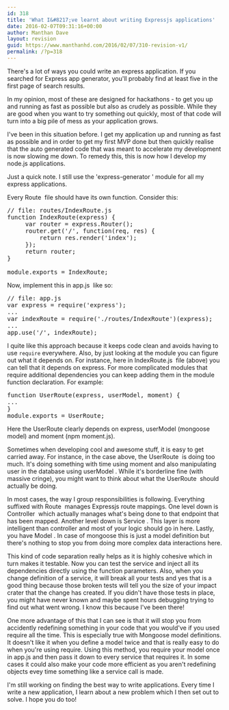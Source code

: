 ```yaml
---
id: 318
title: 'What I&#8217;ve learnt about writing Expressjs applications'
date: 2016-02-07T09:31:16+00:00
author: Manthan Dave
layout: revision
guid: https://www.manthanhd.com/2016/02/07/310-revision-v1/
permalink: /?p=318
---
```

There's a lot of ways you could write an express application. If you searched for Express app generator, you'll probably find at least five in the first page of search results.

In my opinion, most of these are designed for hackathons - to get you up and running as fast as possible but also as crudely as possible. While they are good when you want to try something out quickly, most of that code will turn into a big pile of mess as your application grows.

I've been in this situation before. I get my application up and running as fast as possible and in order to get my first MVP done but then quickly realise that the auto generated code that was meant to accelerate my development is now slowing me down. To remedy this, this is now how I develop my node.js applications.<!--more-->

Just a quick note. I still use the <span class="lang:default decode:true crayon-inline ">'express-generator</span> ' module for all my express applications.

Every <span class="lang:default decode:true crayon-inline ">Route</span>  file should have its own function. Consider this:
<pre class="lang:js decode:true">// file: routes/IndexRoute.js 
function IndexRoute(express) {
     var router = express.Router();
     router.get('/', function(req, res) {
         return res.render('index');
     });
     return router;
}

module.exports = IndexRoute;</pre>
Now, implement this in <span class="lang:default decode:true crayon-inline ">app.js</span>  like so:
<pre class="lang:js decode:true ">// file: app.js 
var express = require('express'); 
... 
var indexRoute = require('./routes/IndexRoute')(express); 
... 
app.use('/', indexRoute);</pre>
I quite like this approach because it keeps code clean and avoids having to use <code>require</code> everywhere. Also, by just looking at the module you can figure out what it depends on. For instance, here in <span class="lang:default decode:true crayon-inline ">IndexRoute.js</span>  file (above) you can tell that it depends on express. For more complicated modules that require additional dependencies you can keep adding them in the module function declaration. For example:
<pre class="lang:js decode:true">function UserRoute(express, userModel, moment) { 
... 
}
module.exports = UserRoute;</pre>
Here the <span class="lang:default decode:true crayon-inline">UserRoute</span> clearly depends on express, <span class="lang:default decode:true crayon-inline">userModel</span> (mongoose model) and moment (npm moment.js).

Sometimes when developing cool and awesome stuff, it is easy to get carried away. For instance, in the case above, the <span class="lang:default decode:true crayon-inline ">UserRoute</span>  is doing too much. It's doing something with time using moment and also manipulating user in the database using <span class="lang:default decode:true crayon-inline ">userModel</span> . While it's borderline fine (with massive cringe), you might want to think about what the <span class="lang:default decode:true crayon-inline">UserRoute </span> should actually be doing.

In most cases, the way I group responsibilities is following. Everything suffixed with <span class="lang:default decode:true crayon-inline ">Route</span>  manages Expressjs route mappings. One level down is <span class="lang:default decode:true crayon-inline ">Controller</span>  which actually manages what's being done to that endpoint that has been mapped. Another level down is <span class="lang:default decode:true crayon-inline ">Service</span> . This layer is more intelligent than controller and most of your logic should go in here. Lastly, you have <span class="lang:default decode:true crayon-inline">Model</span> . In case of mongoose this is just a model definition but there's nothing to stop you from doing more complex data interactions here.

This kind of code separation really helps as it is highly cohesive which in turn makes it testable. Now you can test the service and inject all its dependencies directly using the function parameters. Also, when you change definition of a service, it will break all your tests and yes that is a good thing because those broken tests will tell you the size of your impact crater that the change has created. If you didn't have those tests in place, you might have never known and maybe spent hours debugging trying to find out what went wrong. I know this because I've been there!

One more advantage of this that I can see is that it will stop you from accidently redefining something in your code that you would've if you used require all the time. This is especially true with Mongoose model definitions. It doesn't like it when you define a model twice and that is really easy to do when you're using require. Using this method, you require your model once in app.js and then pass it down to every service that requires it. In some cases it could also make your code more efficient as you aren't redefining objects evey time something like a service call is made.

I'm still working on finding the best way to write applications. Every time I write a new application, I learn about a new problem which I then set out to solve. I hope you do too!